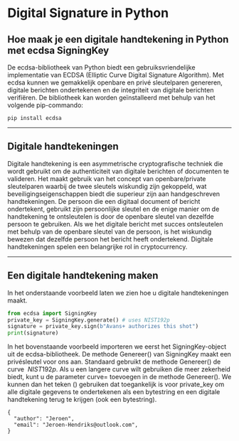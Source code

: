 # Digital Signature in Python

## Hoe maak je een digitale handtekening in Python met ecdsa SigningKey
De ecdsa-bibliotheek van Python biedt een gebruiksvriendelijke implementatie van ECDSA (Elliptic Curve Digital Signature Algorithm). Met ecdsa kunnen we gemakkelijk openbare en privé sleutelparen genereren, digitale berichten ondertekenen en de integriteit van digitale berichten verifiëren. De bibliotheek kan worden geïnstalleerd met behulp van het volgende pip-commando:
```cli
pip install ecdsa
```

---
## Digitale handtekeningen
Digitale handtekening is een asymmetrische cryptografische techniek die wordt gebruikt om de authenticiteit van digitale berichten of documenten te valideren. Het maakt gebruik van het concept van openbare/private sleutelparen waarbij de twee sleutels wiskundig zijn gekoppeld, wat beveiligingseigenschappen biedt die superieur zijn aan handgeschreven handtekeningen. De persoon die een digitaal document of bericht ondertekent, gebruikt zijn persoonlijke sleutel en de enige manier om de handtekening te ontsleutelen is door de openbare sleutel van dezelfde persoon te gebruiken. Als we het digitale bericht met succes ontsleutelen met behulp van de openbare sleutel van de persoon, is het wiskundig bewezen dat dezelfde persoon het bericht heeft ondertekend. Digitale handtekeningen spelen een belangrijke rol in cryptocurrency.

---
## Een digitale handtekening maken

In het onderstaande voorbeeld laten we zien hoe u digitale handtekeningen maakt.
```python
from ecdsa import SigningKey
private_key = SigningKey.generate() # uses NIST192p
signature = private_key.sign(b"Avans+ authorizes this shot")
print(signature)
```

In het bovenstaande voorbeeld importeren we eerst het SigningKey-object uit de ecdsa-bibliotheek. De methode Genereer() van SigningKey maakt een privésleutel voor ons aan. Standaard gebruikt de methode Genereer() de curve $\ NIST192p$. Als u een langere curve wilt gebruiken die meer zekerheid biedt, kunt u de parameter curve=<curvename> toevoegen in de methode Genereer(). We kunnen dan het teken () gebruiken dat toegankelijk is voor private_key om alle digitale gegevens te ondertekenen als een bytestring en een digitale handtekening terug te krijgen (ook een bytestring).

```
{
  "author": "Jeroen",
  "email": "Jeroen-Hendriks@outlook.com",
}
```